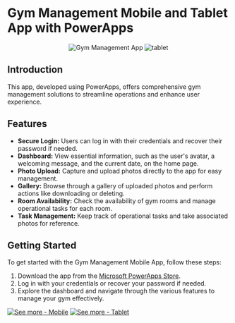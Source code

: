 # Gym Management Mobile and Tablet App with PowerApps

<p align="center">
  <img src="https://github.com/tguimas/Portfolio/assets/115223702/8e6b1327-f9f9-4b39-bf09-44e870f69653" alt="Gym Management App">
  <img src="https://github.com/tassiogomes/Portfolio/assets/62346384/6efc0b8f-e75b-4dd1-8f95-34f2d1a0f4af" alt="tablet">
</p>

## Introduction

This app, developed using PowerApps, offers comprehensive gym management solutions to streamline operations and enhance user experience.

## Features

- **Secure Login:** Users can log in with their credentials and recover their password if needed.
- **Dashboard:** View essential information, such as the user's avatar, a welcoming message, and the current date, on the home page.
- **Photo Upload:** Capture and upload photos directly to the app for easy management.
- **Gallery:** Browse through a gallery of uploaded photos and perform actions like downloading or deleting.
- **Room Availability:** Check the availability of gym rooms and manage operational tasks for each room.
- **Task Management:** Keep track of operational tasks and take associated photos for reference.

## Getting Started

To get started with the Gym Management Mobile App, follow these steps:
1. Download the app from the [Microsoft PowerApps Store](link).
2. Log in with your credentials or recover your password if needed.
3. Explore the dashboard and navigate through the various features to manage your gym effectively.

[![See more - Mobile](https://img.shields.io/badge/See_more_Mobile-blue?style=flat-square)](https://github.com/tassiogomes/Portfolio/tree/main/PowerApps/Mobile)
[![See more - Tablet](https://img.shields.io/badge/See_more_Tablet-blue?style=flat-square)](https://github.com/tassiogomes/Portfolio/tree/main/PowerApps/Tablet)
